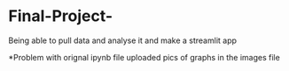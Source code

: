 # Final-Project-

Being able to pull data and analyse it and make a streamlit app


*Problem with orignal ipynb  file uploaded pics of graphs in the images file

